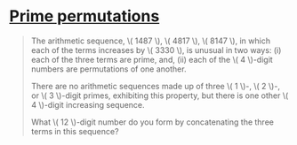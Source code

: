 # [Prime permutations](https://projecteuler.net/problem=49)

> The arithmetic sequence, \\( 1487 \\), \\( 4817 \\), \\( 8147 \\), in which each of the terms increases by \\( 3330 \\), is unusual in two ways: (i) each of the three terms are prime, and, (ii) each of the \\( 4 \\)-digit numbers are permutations of one another.
> 
> There are no arithmetic sequences made up of three \\( 1 \\)-, \\( 2 \\)-, or \\( 3 \\)-digit primes, exhibiting this property, but there is one other \\( 4 \\)-digit increasing sequence.
> 
> What \\( 12 \\)-digit number do you form by concatenating the three terms in this sequence?

